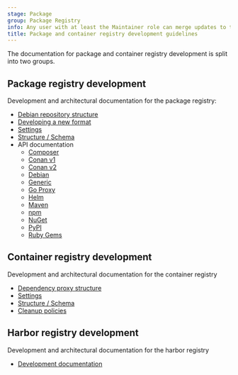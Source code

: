 ```yaml
---
stage: Package
group: Package Registry
info: Any user with at least the Maintainer role can merge updates to this content. For details, see https://docs.gitlab.com/development/development_processes/#development-guidelines-review.
title: Package and container registry development guidelines
---
```


The documentation for package and container registry development is split into two groups.

## Package registry development

Development and architectural documentation for the package registry:

- [Debian repository structure](debian_repository.md)
- [Developing a new format](new_format_development.md)
- [Settings](settings.md)
- [Structure / Schema](structure.md)
- API documentation
  - [Composer](../../api/packages/composer.md)
  - [Conan v1](../../api/packages/conan_v1.md)
  - [Conan v2](../../api/packages/conan_v2.md)
  - [Debian](../../api/packages/debian.md)
  - [Generic](../../user/packages/generic_packages/_index.md)
  - [Go Proxy](../../api/packages/go_proxy.md)
  - [Helm](../../api/packages/helm.md)
  - [Maven](../../api/packages/maven.md)
  - [npm](../../api/packages/npm.md)
  - [NuGet](../../api/packages/nuget.md)
  - [PyPI](../../api/packages/pypi.md)
  - [Ruby Gems](../../api/packages/rubygems.md)

## Container registry development

Development and architectural documentation for the container registry

- [Dependency proxy structure](dependency_proxy.md)
- [Settings](settings.md)
- [Structure / Schema](structure.md)
- [Cleanup policies](cleanup_policies.md)

## Harbor registry development

Development and architectural documentation for the harbor registry

- [Development documentation](harbor_registry_development.md)
